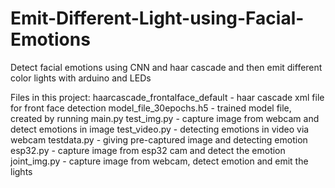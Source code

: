 # Emit-Different-Light-using-Facial-Emotions
Detect facial emotions using CNN and haar cascade and then emit different color lights with arduino and LEDs

Files in this project:
haarcascade_frontalface_default - haar cascade xml file for front face detection
model_file_30epochs.h5 - trained model file, created by running main.py
test_img.py - capture image from webcam and detect emotions in image
test_video.py - detecting emotions in video via webcam
testdata.py - giving pre-captured image and detecting emotion
esp32.py - capture image from esp32 cam and detect the emotion
joint_img.py - capture image from webcam, detect emotion and emit the lights
